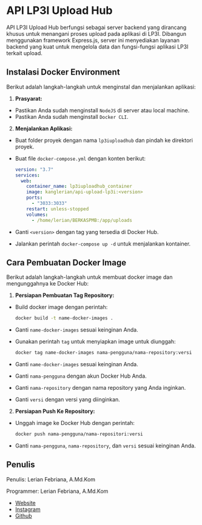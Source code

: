 # API LP3I Upload Hub

API LP3I Upload Hub berfungsi sebagai server backend yang dirancang khusus untuk menangani proses upload pada aplikasi di LP3I. Dibangun menggunakan framework Express.js, server ini menyediakan layanan backend yang kuat untuk mengelola data dan fungsi-fungsi aplikasi LP3I terkait upload.

## Instalasi Docker Environment

Berikut adalah langkah-langkah untuk menginstal dan menjalankan aplikasi:

1. **Prasyarat:**

  - Pastikan Anda sudah menginstall `NodeJS` di server atau local machine.
  - Pastikan Anda sudah menginstall `Docker CLI`.

2. **Menjalankan Aplikasi:**

  - Buat folder proyek dengan nama `lp3iuploadhub` dan pindah ke direktori proyek.
  - Buat file `docker-compose.yml` dengan konten berikut:


      ```yml
      version: "3.7"
      services:
        web:
          container_name: lp3iuploadhub_container
          image: kanglerian/api-upload-lp3i:<version>
          ports:
            - "3033:3033"
          restart: unless-stopped
          volumes:
            - /home/lerian/BERKASPMB:/app/uploads
      ```

  - Ganti `<version>` dengan tag yang tersedia di Docker Hub.
  - Jalankan perintah `docker-compose up -d` untuk menjalankan kontainer.

## Cara Pembuatan Docker Image

Berikut adalah langkah-langkah untuk membuat docker image dan mengunggahnya ke Docker Hub:

1. **Persiapan Pembuatan Tag Repository:**

  - Build docker image dengan perintah:


    ```bash
    docker build -t name-docker-images .
    ```

  - Ganti `name-docker-images` sesuai keinginan Anda.
  - Gunakan perintah `tag` untuk menyiapkan image untuk diunggah:


    ```bash
    docker tag name-docker-images nama-pengguna/nama-repository:versi
    ```

  - Ganti `name-docker-images` sesuai keinginan Anda.
  - Ganti `nama-pengguna` dengan akun Docker Hub Anda.
  - Ganti `nama-repository` dengan nama repository yang Anda inginkan.
  - Ganti `versi` dengan versi yang diinginkan.

2. **Persiapan Push Ke Repository:**

  - Unggah image ke Docker Hub dengan perintah:


    ```bash
    docker push nama-pengguna/nama-repositori:versi
    ```

  - Ganti `nama-pengguna`, `nama-repository`, dan `versi` sesuai keinginan Anda.

## Penulis

Penulis: Lerian Febriana, A.Md.Kom

Programmer: Lerian Febriana, A.Md.Kom

  - [Website](https://kanglerian.vercel.app)
  - [Instagram](https://instagram.com/kanglerian)
  - [Github](https://github.com/kanglerian)
